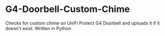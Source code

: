 # G4-Doorbell-Custom-Chime
Checks for custom chime on UniFi Protect G4 Doorbell and uploads it if it doesn't exist. Written in Python
